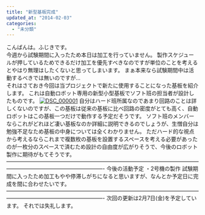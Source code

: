 ```yaml
---
title: "新型基板完成"
updated_at: "2014-02-03"
categories: 
  - "未分類"
---
```


こんばんは。ふじきです。  
今週から試験期間に入ったため本日は加工を行っていません。 製作スケジュールが押しているためできるだけ加工を優先すべきなのですが単位のことを考えるとやはり無理はしたくないと思ってしまいます。 まぁ本来なら試験期間中は活動するべきでは無いのですが…  
それはさておき今回は当プロジェクトで新たに使用することになった基板を紹介します。 これは自動ロボット専用の新型小型基板でソフト班の担当者が設計したものです。 [![DSC_000001](images/DSC_000001-300x168.jpg)](http://technouskit.net/blog/wp-content/uploads/2014/02/DSC_000001.jpg) 自分はハード班所属なのであまり回路のことは詳しくないのですが、この基板は従来の基板に比べ回路の密度がとても高く、自動ロボットはこの基板一つだけで動作する予定だそうです。 ソフト班のメンバーならこれがどれほど凄い基板なのか詳細に説明できるのでしょうが、生憎自分は勉強不足なため基板の中身については全くわかりません。 ただハード的な視点から考えるならこれまで複数枚の基板を設置するスペースを考える必要があったのが一枚分のスペースで済むため設計の自由度が広がりそうで、今後のロボット製作に期待がもてそうです。 ——————————————————————————————————————————————————————- 今後の活動予定 ・2号機の製作 試験期間に入ったため加工もやや停滞しがちになると思いますが、なんとか予定日に完成を間に合わせたいです。 ——————————————————————————————————————————————————————- 
次回の更新は2月7日(金)を予定しています。 それでは失礼します。
